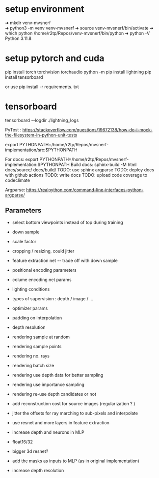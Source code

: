

# setup environment

➜  mkdir venv-mvsnerf               
➜  python3 -m venv venv-mvsnerf 
➜  source venv-mvsnerf/bin/activate
➜  which python
/home/r2tp/Repos/venv-mvsnerf/bin/python
➜  python -V
Python 3.11.8

# setup pytorch and cuda

pip install torch torchvision torchaudio
python -m pip install lightning
pip install tensorboard


or use
pip install -r requirements. txt 

# tensorboard

tensorboard --logdir ./lightning_logs


PyTest : https://stackoverflow.com/questions/19672138/how-do-i-mock-the-filesystem-in-python-unit-tests

export PYTHONPATH=/home/r2tp/Repos/mvsnerf-implementation/src:$PYTHONPATH


For docs: export PYTHONPATH=/home/r2tp/Repos/mvsnerf-implementation:$PYTHONPATH 
Build docs: sphinx-build -M html docs/source/ docs/build/
TODO: use sphinx argparse
TODO: deploy docs with github actions
TODO: write docs
TODO: upload code coverage to codeclimate

Argparse: https://realpython.com/command-line-interfaces-python-argparse/

## Parameters

- select bottom viewpoints instead of top during training
- down sample
- scale factor
- cropping / resizing, could jitter
- feature extraction net -- trade off with down sample
- positional encoding parameters
- colume encoding net params
- lighting conditions
- types of supervision : depth / image / ...
- optimizer params
- padding on interpolation
- depth resolution
- rendering sample at random
- rendering sample points
- rendering no. rays
- rendering batch size
- rendering use depth data for better sampling
- rendering use importance sampling
- rendering re-use depth candidates or not
- add reconstruction cost for source images (regularization ? )
- jitter the offsets for ray marching to sub-pixels and interpolate


- use resnet and more layers in feature extraction
- increase depth and neurons in MLP
- float16/32
- bigger 3d resnet?
- add the masks as inputs to MLP (as in original implementation)
- increase depth resolution